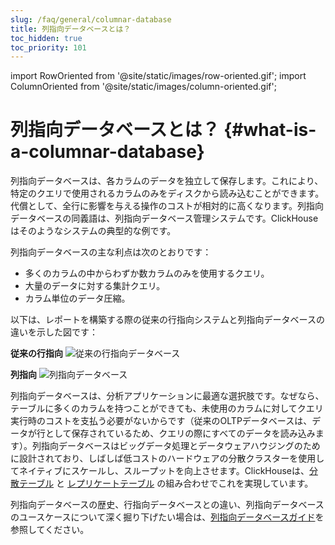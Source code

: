 ```yaml
---
slug: /faq/general/columnar-database
title: 列指向データベースとは？
toc_hidden: true
toc_priority: 101
---
```


import RowOriented from '@site/static/images/row-oriented.gif';
import ColumnOriented from '@site/static/images/column-oriented.gif';


# 列指向データベースとは？ {#what-is-a-columnar-database}

列指向データベースは、各カラムのデータを独立して保存します。これにより、特定のクエリで使用されるカラムのみをディスクから読み込むことができます。代償として、全行に影響を与える操作のコストが相対的に高くなります。列指向データベースの同義語は、列指向データベース管理システムです。ClickHouseはそのようなシステムの典型的な例です。

列指向データベースの主な利点は次のとおりです：

- 多くのカラムの中からわずか数カラムのみを使用するクエリ。
- 大量のデータに対する集計クエリ。
- カラム単位のデータ圧縮。

以下は、レポートを構築する際の従来の行指向システムと列指向データベースの違いを示した図です：

**従来の行指向**
<img src={RowOriented} alt="従来の行指向データベース" />

**列指向**
<img src={ColumnOriented} alt="列指向データベース" />

列指向データベースは、分析アプリケーションに最適な選択肢です。なぜなら、テーブルに多くのカラムを持つことができても、未使用のカラムに対してクエリ実行時のコストを支払う必要がないからです（従来のOLTPデータベースは、データが行として保存されているため、クエリの際にすべてのデータを読み込みます）。列指向データベースはビッグデータ処理とデータウェアハウジングのために設計されており、しばしば低コストのハードウェアの分散クラスターを使用してネイティブにスケールし、スループットを向上させます。ClickHouseは、[分散テーブル](../../engines/table-engines/special/distributed.md) と [レプリケートテーブル](../../engines/table-engines/mergetree-family/replication.md) の組み合わせでこれを実現しています。

列指向データベースの歴史、行指向データベースとの違い、列指向データベースのユースケースについて深く掘り下げたい場合は、[列指向データベースガイド](https://clickhouse.com/engineering-resources/what-is-columnar-database)を参照してください。
